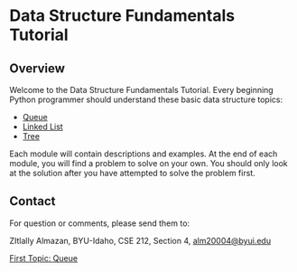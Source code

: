 # Data Structure Fundamentals Tutorial

## Overview

Welcome to the Data Structure Fundamentals Tutorial. Every beginning Python programmer
should understand these basic data structure topics:

* [Queue](https://github.com/zitlallyalmazan/Final-Project/blob/master/1-topic.md)
* [Linked List](https://github.com/zitlallyalmazan/Final-Project/blob/master/2-topic.md)
* [Tree](https://github.com/zitlallyalmazan/Final-Project/blob/master/3-topic.md)

Each module will contain descriptions and examples. At the end of each module, you 
will find a problem to solve on your own. You should only look at the solution after
you have attempted to solve the problem first.

## Contact

For question or comments, please send them to:

ZItlally Almazan, BYU-Idaho, CSE 212, Section 4, alm20004@byui.edu

[First Topic: Queue](https://github.com/zitlallyalmazan/Final-Project/blob/master/1-topic.md)
